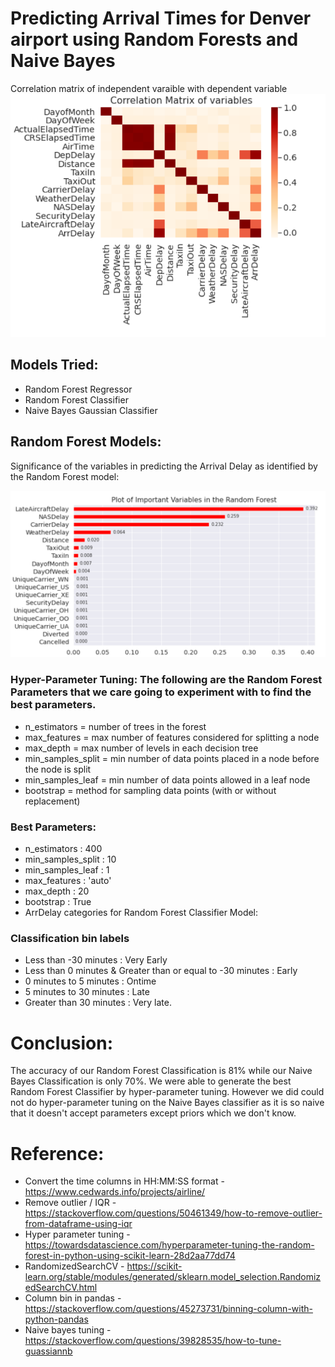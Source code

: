 # Predicting Arrival Times for Denver airport using Random Forests and Naive Bayes

Correlation matrix of independent varaible with dependent variable
![matrix](https://github.com/malarsaravanan1991/Flight_Arrival_Prediction/blob/main/correlation_matrix.PNG)

## Models Tried:

* Random Forest Regressor
* Random Forest Classifier
* Naive Bayes Gaussian Classifier

## Random Forest Models:
Significance of the variables in predicting the Arrival Delay as identified by the Random Forest model:

![Plot](https://github.com/malarsaravanan1991/Flight_Arrival_Prediction/blob/main/VariableImportance_plot.PNG)

### Hyper-Parameter Tuning: The following are the Random Forest Parameters that we care going to experiment with to find the best parameters.

* n_estimators = number of trees in the forest
* max_features = max number of features considered for splitting a node
* max_depth = max number of levels in each decision tree
* min_samples_split = min number of data points placed in a node before the node is split
* min_samples_leaf = min number of data points allowed in a leaf node
* bootstrap = method for sampling data points (with or without replacement)

### Best Parameters:

* n_estimators : 400
* min_samples_split : 10
* min_samples_leaf : 1
* max_features : 'auto'
* max_depth : 20
* bootstrap : True
* ArrDelay categories for Random Forest Classifier Model:

### Classification bin labels
* Less than -30 minutes : Very Early
* Less than 0 minutes & Greater than or equal to -30 minutes : Early
* 0 minutes to 5 minutes : Ontime
* 5 minutes to 30 minutes : Late
* Greater than 30 minutes : Very late.

# Conclusion:
The accuracy of our Random Forest Classification is 81% while our Naive Bayes Classification is only 70%. We were able to generate the best Random Forest Classifier by hyper-parameter tuning. However we did could not do hyper-parameter tuning on the Naive Bayes classifier as it is so naive that it doesn't accept parameters except priors which we don't know.

# Reference:
* Convert the time columns in HH:MM:SS format - https://www.cedwards.info/projects/airline/
* Remove outlier / IQR - https://stackoverflow.com/questions/50461349/how-to-remove-outlier-from-dataframe-using-iqr
* Hyper parameter tuning - https://towardsdatascience.com/hyperparameter-tuning-the-random-forest-in-python-using-scikit-learn-28d2aa77dd74
* RandomizedSearchCV - https://scikit-learn.org/stable/modules/generated/sklearn.model_selection.RandomizedSearchCV.html
* Column bin in pandas - https://stackoverflow.com/questions/45273731/binning-column-with-python-pandas
* Naive bayes tuning - https://stackoverflow.com/questions/39828535/how-to-tune-guassiannb
